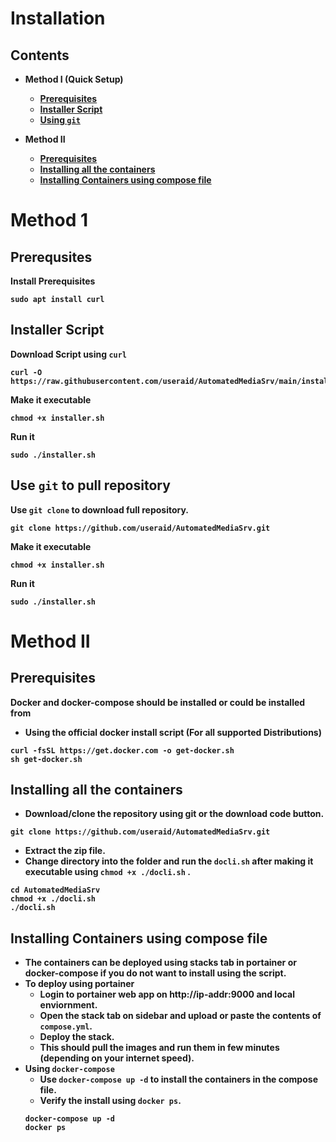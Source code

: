 # Installation

## <b>Contents

- Method I (Quick Setup)

    - [Prerequisites](https://github.com/useraid/AutomatedMediaSrv/blob/main/docs/installation.md#prerequsites)
    - [Installer Script](https://github.com/useraid/AutomatedMediaSrv/blob/main/docs/installation.md#installer-script)
    - [Using `git`]()


- Method II

    - [Prerequisites](https://github.com/useraid/AutomatedMediaSrv/blob/main/docs/installation.md#prerequisites)
    - [Installing all the containers](https://github.com/useraid/AutomatedMediaSrv/blob/main/docs/installation.md#installing-all-the-containers)
    - [Installing Containers using compose file](https://github.com/useraid/AutomatedMediaSrv/blob/main/docs/installation.md#installing-containers-using-compose-file)

# Method 1

## Prerequsites

Install Prerequisites
```
sudo apt install curl
```
## Installer Script

Download Script using `curl` 
```
curl -O https://raw.githubusercontent.com/useraid/AutomatedMediaSrv/main/installer.sh
```
Make it executable 
```
chmod +x installer.sh
```
Run it
```
sudo ./installer.sh
```

## Use `git` to pull repository

Use `git clone` to download full repository.
```
git clone https://github.com/useraid/AutomatedMediaSrv.git
```
Make it executable 
```
chmod +x installer.sh
```
Run it
```
sudo ./installer.sh
```

# Method II

## Prerequisites

Docker and docker-compose should be installed or could be installed from 
- Using the official docker install script (For all supported Distributions)
```
curl -fsSL https://get.docker.com -o get-docker.sh
sh get-docker.sh
```


## Installing all the containers
- Download/clone the repository using git or the download code button.
```
git clone https://github.com/useraid/AutomatedMediaSrv.git
```
- Extract the zip file.
- Change directory into the folder and run the `docli.sh` after making it executable using `chmod +x ./docli.sh` .
```
cd AutomatedMediaSrv
chmod +x ./docli.sh
./docli.sh
```

##  Installing Containers using compose file

- The containers can be deployed using stacks tab in portainer or docker-compose if you do not want to install using the script.
- To deploy using portainer
    -  Login to portainer web app on http://ip-addr:9000 and local enviornment.
    - Open the stack tab on sidebar and upload or paste the contents of `compose.yml`.
    - Deploy the stack.
    - This should pull the images and run them in few minutes (depending on your internet speed).
- Using `docker-compose`
    - Use `docker-compose up -d` to install the containers in the compose file.
    - Verify the install using `docker ps`.
    ```
    docker-compose up -d
    docker ps
    ```